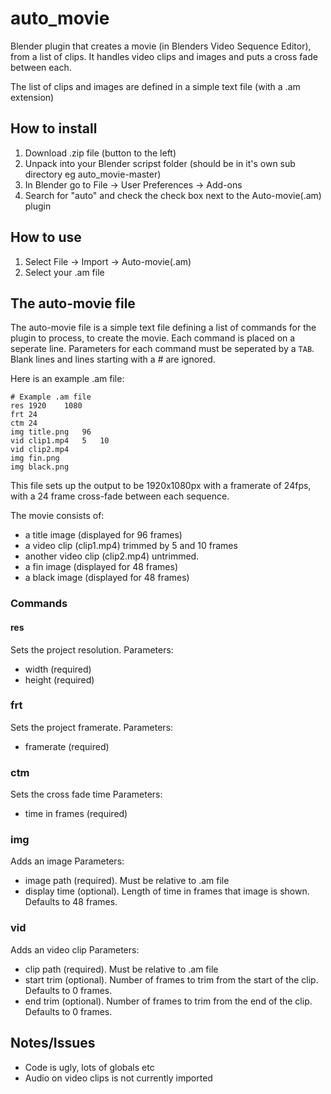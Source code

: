 # auto_movie
Blender plugin that creates a movie (in Blenders Video Sequence Editor), from a list of clips. It handles video clips and images and puts a cross fade between each. 

The list of clips and images are defined in a simple text file (with a .am extension)

## How to install
1. Download .zip file (button to the left)
2. Unpack into your Blender scripst folder (should be in it's own sub directory eg auto_movie-master)
3. In Blender go to File -> User Preferences -> Add-ons
4. Search for "auto" and check the check box next to the Auto-movie(.am) plugin

## How to use
1. Select File -> Import -> Auto-movie(.am)
2. Select your .am file

## The auto-movie file
The auto-movie file is a simple text file defining a list of commands for the plugin to process, to create the movie. Each command is placed on a seperate line. Parameters for each command must be seperated by a ```TAB```. Blank lines and lines starting with a # are ignored.

Here is an example .am file:

```
# Example .am file
res	1920	1080
frt	24
ctm	24
img	title.png	96
vid	clip1.mp4	5	10
vid	clip2.mp4
img	fin.png
img	black.png
```

This file sets up the output to be 1920x1080px with a framerate of 24fps, with a 24 frame cross-fade between each sequence. 

The movie consists of:
* a title image (displayed for 96 frames)
* a video clip (clip1.mp4) trimmed by 5 and 10 frames
* another video clip (clip2.mp4) untrimmed.
* a fin image (displayed for 48 frames)
* a black image (displayed for 48 frames)

### Commands
#### res
Sets the project resolution.
Parameters:
* width (required)
* height (required)

### frt
Sets the project framerate.
Parameters:
* framerate (required)

### ctm
Sets the cross fade time
Parameters:
* time in frames (required)

### img
Adds an image
Parameters:
* image path (required). Must be relative to .am file
* display time (optional). Length of time in frames that image is shown. Defaults to 48 frames.

### vid
Adds an video clip
Parameters:
* clip path (required). Must be relative to .am file
* start trim (optional). Number of frames to trim from the start of the clip. Defaults to 0 frames.
* end trim (optional). Number of frames to trim from the end of the clip. Defaults to 0 frames. 

## Notes/Issues
* Code is ugly, lots of globals etc
* Audio on video clips is not currently imported
 

 


